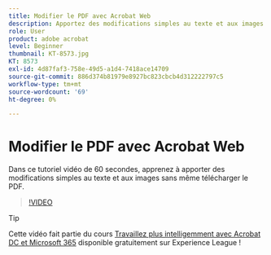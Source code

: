```yaml
---
title: Modifier le PDF avec Acrobat Web
description: Apportez des modifications simples au texte et aux images sans même télécharger le PDF
role: User
product: adobe acrobat
level: Beginner
thumbnail: KT-8573.jpg
KT: 8573
exl-id: 4d87faf3-758e-49d5-a1d4-7418ace14709
source-git-commit: 886d374b81979e8927bc823cbcb4d312222797c5
workflow-type: tm+mt
source-wordcount: '69'
ht-degree: 0%

---
```


# Modifier le PDF avec Acrobat Web

Dans ce tutoriel vidéo de 60 secondes, apprenez à apporter des modifications simples au texte et aux images sans même télécharger le PDF.

>[!VIDEO](https://video.tv.adobe.com/v/336362?hidetitle=true)

>[!TIP]
>
>Cette vidéo fait partie du cours [Travaillez plus intelligemment avec Acrobat DC et Microsoft 365](https://experienceleague.adobe.com/?recommended=Acrobat-U-1-2021.microsoft365) disponible gratuitement sur Experience League !
